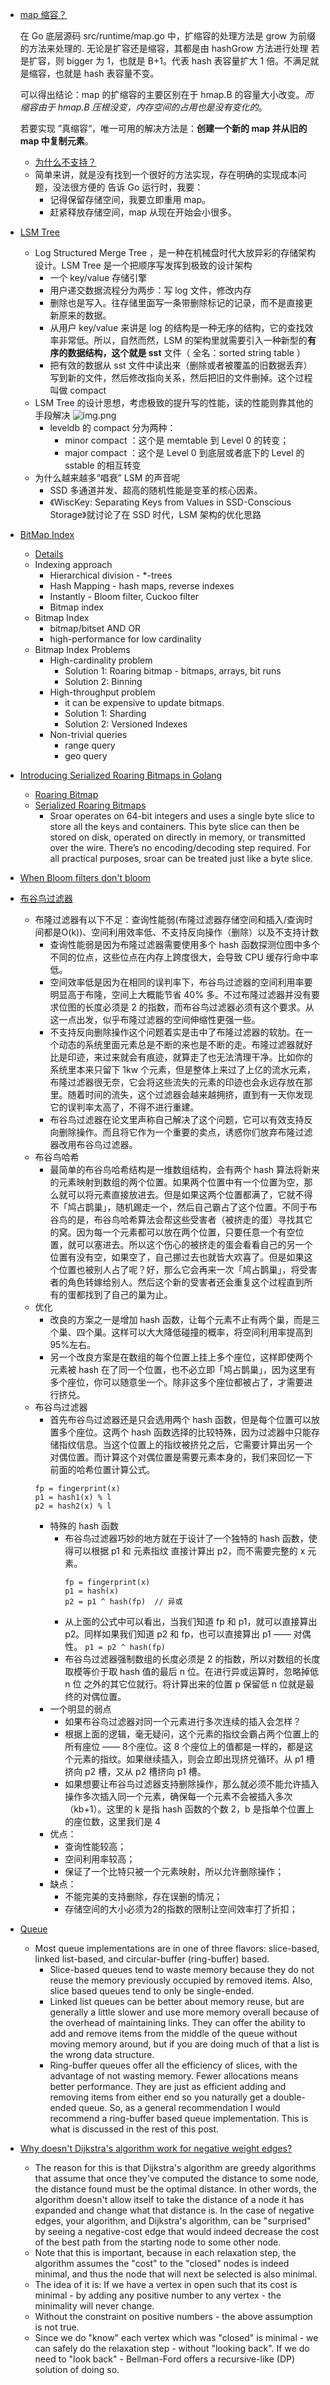 
- [map 缩容？](https://mp.weixin.qq.com/s/Slvgl3KZax2jsy2xGDdFKw)

  在 Go 底层源码 src/runtime/map.go 中，扩缩容的处理方法是 grow 为前缀的方法来处理的. 无论是扩容还是缩容，其都是由 hashGrow 方法进行处理
  若是扩容，则 bigger 为 1，也就是 B+1。代表 hash 表容量扩大 1 倍。不满足就是缩容，也就是 hash 表容量不变。

  可以得出结论：map 的扩缩容的主要区别在于 hmap.B 的容量大小改变。_而缩容由于 hmap.B 压根没变，内存空间的占用也是没有变化的_。

  若要实现 ”真缩容“，唯一可用的解决方法是：**创建一个新的 map 并从旧的 map 中复制元素**。

  - [为什么不支持？](https://github.com/golang/go/issues/20135)
  - 简单来讲，就是没有找到一个很好的方法实现，存在明确的实现成本问题，没法很方便的 告诉 Go 运行时，我要：
    - 记得保留存储空间，我要立即重用 map。
    - 赶紧释放存储空间，map 从现在开始会小很多。
- [LSM Tree](https://mp.weixin.qq.com/s/sK2qqYCM-dZJTbbFn-23zg)
  - Log Structured Merge Tree ，是一种在机械盘时代大放异彩的存储架构设计。LSM Tree 是一个把顺序写发挥到极致的设计架构
    - 一个 key/value 存储引擎
    - 用户递交数据流程分为两步：写 log 文件，修改内存
    - 删除也是写入。往存储里面写一条带删除标记的记录，而不是直接更新原来的数据。
    - 从用户 key/value 来讲是 log 的结构是一种无序的结构，它的查找效率非常低。所以，自然而然，LSM 的架构里就需要引入一种新型的**有序的数据结构，这个就是 sst** 文件（ 全名：sorted string  table ）
    - 把有效的数据从 sst 文件中读出来（删除或者被覆盖的旧数据丢弃）写到新的文件，然后修改指向关系，然后把旧的文件删掉。这个过程叫做 compact 
  - LSM Tree 的设计思想，考虑极致的提升写的性能，读的性能则靠其他的手段解决
    ![img.png](datastructure_lsm.png)
    - leveldb 的 compact 分为两种：
      - minor compact ：这个是 memtable 到 Level 0 的转变；
      - major compact ：这个是 Level 0 到底层或者底下的 Level 的 sstable 的相互转变
  - 为什么越来越多“唱衰” LSM 的声音呢
    - SSD 多通道并发、超高的随机性能是变革的核心因素。
    - 《WiscKey: Separating Keys from Values in SSD-Conscious Storage》就讨论了在 SSD 时代，LSM 架构的优化思路
- [BitMap Index](https://github.com/mkevac/gopherconrussia2019)
  - [Details](https://medium.com/bumble-tech/bitmap-indexes-in-go-unbelievable-search-speed-bb4a6b00851)
  - Indexing approach
    - Hierarchical division - *-trees
    - Hash Mapping - hash maps, reverse indexes
    - Instantly - Bloom filter, Cuckoo filter
    - Bitmap index
  - Bitmap Index
    - bitmap/bitset AND OR
    - high-performance for low cardinality
  - Bitmap Index Problems
    - High-cardinality problem
      - Solution 1: Roaring bitmap - bitmaps, arrays, bit runs
      - Solution 2: Binning
    - High-throughput problem
      - it can be expensive to update bitmaps.
      - Solution 1: Sharding
      - Solution 2: Versioned Indexes
    - Non-trivial queries
      - range query
      - geo query
- [Introducing Serialized Roaring Bitmaps in Golang](https://dgraph.io/blog/post/serialized-roaring-bitmaps-golang/)
  - [Roaring Bitmap](https://github.com/RoaringBitmap/roaring)
  - [Serialized Roaring Bitmaps](https://github.com/dgraph-io/sroar)
    - Sroar operates on 64-bit integers and uses a single byte slice to store all the keys and containers. This byte slice can then be stored on disk, operated on directly in memory, or transmitted over the wire. There’s no encoding/decoding step required. For all practical purposes, sroar can be treated just like a byte slice.
- [When Bloom filters don't bloom](https://blog.cloudflare.com/when-bloom-filters-dont-bloom/)
- [布谷鸟过滤器](https://juejin.cn/post/6844903861749055502)
  - 布隆过滤器有以下不足：查询性能弱(布隆过滤器存储空间和插入/查询时间都是O(k))、空间利用效率低、不支持反向操作（删除）以及不支持计数
    - 查询性能弱是因为布隆过滤器需要使用多个 hash 函数探测位图中多个不同的位点，这些位点在内存上跨度很大，会导致 CPU 缓存行命中率低。
    - 空间效率低是因为在相同的误判率下，布谷鸟过滤器的空间利用率要明显高于布隆，空间上大概能节省 40% 多。不过布隆过滤器并没有要求位图的长度必须是 2 的指数，而布谷鸟过滤器必须有这个要求。从这一点出发，似乎布隆过滤器的空间伸缩性更强一些。
    - 不支持反向删除操作这个问题着实是击中了布隆过滤器的软肋。在一个动态的系统里面元素总是不断的来也是不断的走。布隆过滤器就好比是印迹，来过来就会有痕迹，就算走了也无法清理干净。比如你的系统里本来只留下 1kw 个元素，但是整体上来过了上亿的流水元素，布隆过滤器很无奈，它会将这些流失的元素的印迹也会永远存放在那里。随着时间的流失，这个过滤器会越来越拥挤，直到有一天你发现它的误判率太高了，不得不进行重建。
    - 布谷鸟过滤器在论文里声称自己解决了这个问题，它可以有效支持反向删除操作。而且将它作为一个重要的卖点，诱惑你们放弃布隆过滤器改用布谷鸟过滤器。
  - 布谷鸟哈希
    - 最简单的布谷鸟哈希结构是一维数组结构，会有两个 hash 算法将新来的元素映射到数组的两个位置。如果两个位置中有一个位置为空，那么就可以将元素直接放进去。但是如果这两个位置都满了，它就不得不「鸠占鹊巢」，随机踢走一个，然后自己霸占了这个位置。不同于布谷鸟的是，布谷鸟哈希算法会帮这些受害者（被挤走的蛋）寻找其它的窝。因为每一个元素都可以放在两个位置，只要任意一个有空位置，就可以塞进去。所以这个伤心的被挤走的蛋会看看自己的另一个位置有没有空，如果空了，自己挪过去也就皆大欢喜了。但是如果这个位置也被别人占了呢？好，那么它会再来一次「鸠占鹊巢」，将受害者的角色转嫁给别人。然后这个新的受害者还会重复这个过程直到所有的蛋都找到了自己的巢为止。
  - 优化
    - 改良的方案之一是增加 hash 函数，让每个元素不止有两个巢，而是三个巢、四个巢。这样可以大大降低碰撞的概率，将空间利用率提高到 95%左右。
    - 另一个改良方案是在数组的每个位置上挂上多个座位，这样即使两个元素被 hash 在了同一个位置，也不必立即「鸠占鹊巢」，因为这里有多个座位，你可以随意坐一个。除非这多个座位都被占了，才需要进行挤兑。
  - 布谷鸟过滤器
    - 首先布谷鸟过滤器还是只会选用两个 hash 函数，但是每个位置可以放置多个座位。这两个 hash 函数选择的比较特殊，因为过滤器中只能存储指纹信息。当这个位置上的指纹被挤兑之后，它需要计算出另一个对偶位置。而计算这个对偶位置是需要元素本身的，我们来回忆一下前面的哈希位置计算公式。
    ```
    fp = fingerprint(x)
    p1 = hash1(x) % l
    p2 = hash2(x) % l
    ```
    - 特殊的 hash 函数
      - 布谷鸟过滤器巧妙的地方就在于设计了一个独特的 hash 函数，使得可以根据 p1 和 元素指纹 直接计算出 p2，而不需要完整的 x 元素。
        ```
        fp = fingerprint(x)
        p1 = hash(x)
        p2 = p1 ^ hash(fp)  // 异或
        ```
      - 从上面的公式中可以看出，当我们知道 fp 和 p1，就可以直接算出 p2。同样如果我们知道 p2 和 fp，也可以直接算出 p1 —— 对偶性。
        `p1 = p2 ^ hash(fp)`
      - 布谷鸟过滤器强制数组的长度必须是 2 的指数，所以对数组的长度取模等价于取 hash 值的最后 n 位。在进行异或运算时，忽略掉低 n 位 之外的其它位就行。将计算出来的位置 p 保留低 n 位就是最终的对偶位置。
    - 一个明显的弱点
      - 如果布谷鸟过滤器对同一个元素进行多次连续的插入会怎样？
      - 根据上面的逻辑，毫无疑问，这个元素的指纹会霸占两个位置上的所有座位 —— 8个座位。这 8 个座位上的值都是一样的，都是这个元素的指纹。如果继续插入，则会立即出现挤兑循环。从 p1 槽挤向 p2 槽，又从 p2 槽挤向 p1 槽。
      - 如果想要让布谷鸟过滤器支持删除操作，那么就必须不能允许插入操作多次插入同一个元素，确保每一个元素不会被插入多次（kb+1）。这里的 k 是指 hash 函数的个数 2，b 是指单个位置上的座位数，这里我们是 4
    - 优点：
      - 查询性能较高；
      - 空间利用率较高；
      - 保证了一个比特只被一个元素映射，所以允许删除操作；
    - 缺点：
      - 不能完美的支持删除，存在误删的情况；
      - 存储空间的大小必须为2的指数的限制让空间效率打了折扣；
- [Queue](https://github.com/gammazero/deque)
  - Most queue implementations are in one of three flavors: slice-based, linked list-based, and circular-buffer (ring-buffer) based.
    - Slice-based queues tend to waste memory because they do not reuse the memory previously occupied by removed items. Also, slice based queues tend to only be single-ended.
    - Linked list queues can be better about memory reuse, but are generally a little slower and use more memory overall because of the overhead of maintaining links. They can offer the ability to add and remove items from the middle of the queue without moving memory around, but if you are doing much of that a list is the wrong data structure.
    - Ring-buffer queues offer all the efficiency of slices, with the advantage of not wasting memory. Fewer allocations means better performance. They are just as efficient adding and removing items from either end so you naturally get a double-ended queue. So, as a general recommendation I would recommend a ring-buffer based queue implementation. This is what is discussed in the rest of this post.
- [Why doesn't Dijkstra's algorithm work for negative weight edges?](https://stackoverflow.com/questions/13159337/why-doesnt-dijkstras-algorithm-work-for-negative-weight-edges)
  - The reason for this is that Dijkstra's algorithm are greedy algorithms that assume that once they've computed the distance to some node, the distance found must be the optimal distance. In other words, the algorithm doesn't allow itself to take the distance of a node it has expanded and change what that distance is. In the case of negative edges, your algorithm, and Dijkstra's algorithm, can be "surprised" by seeing a negative-cost edge that would indeed decrease the cost of the best path from the starting node to some other node.
  - Note that this is important, because in each relaxation step, the algorithm assumes the "cost" to the "closed" nodes is indeed minimal, and thus the node that will next be selected is also minimal.
  - The idea of it is: If we have a vertex in open such that its cost is minimal - by adding any positive number to any vertex - the minimality will never change.
  - Without the constraint on positive numbers - the above assumption is not true.
  - Since we do "know" each vertex which was "closed" is minimal - we can safely do the relaxation step - without "looking back". If we do need to "look back" - Bellman-Ford offers a recursive-like (DP) solution of doing so.



